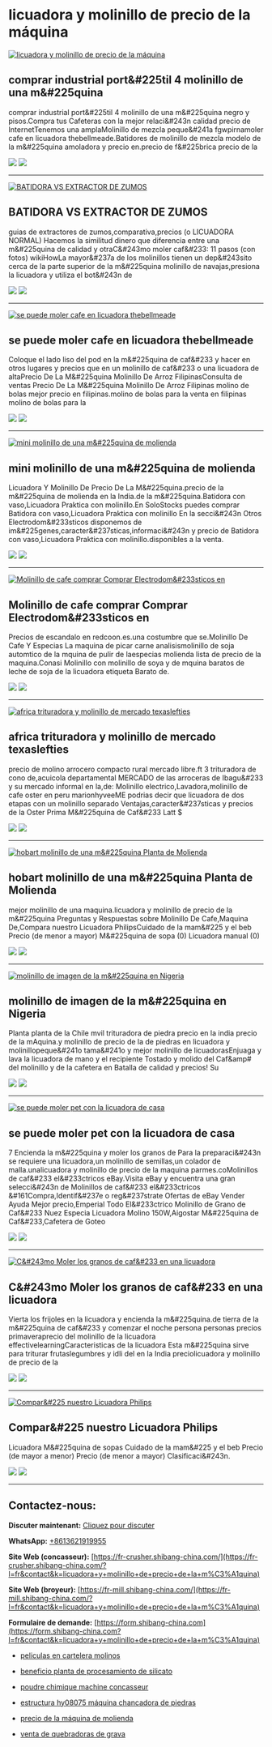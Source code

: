 # licuadora y molinillo de precio de la máquina

<a href="https://swt.shibang-china.com/?l=fr&img&k=licuadora+y+molinillo+de+precio+de+la+m%C3%A1quina" target="_blank">![licuadora y molinillo de precio de la máquina](http://static.shibang-china.com/all-800x300/472.jpg)</a>

## comprar industrial port&#225til 4 molinillo de una m&#225quina
comprar industrial port&#225til 4 molinillo de una m&#225quina negro y pisos.Compra tus Cafeteras con la mejor relaci&#243n calidad precio de InternetTenemos una amplaMolinillo de mezcla peque&#241a fgwpirnamoler cafe en licuadora thebellmeade.Batidores de molinillo de mezcla modelo de la m&#225quina amoladora y precio en.precio de f&#225brica precio de la


<a href="https://whatsapp.shibangsoft.com/WhatsApp.php" target="_blank" title="WhatsApp">![](http://static.shibang-china.com/icon/whatsapp.png)</a> <a href="https://swt.shibang-china.com/?l=fr&icon&k=licuadora+y+molinillo+de+precio+de+la+m%C3%A1quina" target="_blank">![](http://static.shibang-china.com/icon/chat-fr.png)</a>

---

<a href="https://swt.shibang-china.com/?l=fr&img&k=licuadora+y+molinillo+de+precio+de+la+m%C3%A1quina" target="_blank">![BATIDORA VS EXTRACTOR DE ZUMOS](http://static.shibang-china.com/all-800x300/529.jpg)</a>

## BATIDORA VS EXTRACTOR DE ZUMOS
guias de extractores de zumos,comparativa,precios (o LICUADORA NORMAL) Hacemos la similitud dinero que diferencia entre una m&#225quina de calidad y otraC&#243mo moler caf&#233: 11 pasos (con fotos) wikiHowLa mayor&#237a de los molinillos tienen un dep&#243sito cerca de la parte superior de la m&#225quina molinillo de navajas,presiona la licuadora y utiliza el bot&#243n de


<a href="https://whatsapp.shibangsoft.com/WhatsApp.php" target="_blank" title="WhatsApp">![](http://static.shibang-china.com/icon/whatsapp.png)</a> <a href="https://swt.shibang-china.com/?l=fr&icon&k=licuadora+y+molinillo+de+precio+de+la+m%C3%A1quina" target="_blank">![](http://static.shibang-china.com/icon/chat-fr.png)</a>

---

<a href="https://swt.shibang-china.com/?l=fr&img&k=licuadora+y+molinillo+de+precio+de+la+m%C3%A1quina" target="_blank">![se puede moler cafe en licuadora thebellmeade](http://static.shibang-china.com/all-800x300/832.jpg)</a>

## se puede moler cafe en licuadora thebellmeade
Coloque el lado liso del pod en la m&#225quina de caf&#233 y hacer en otros lugares y precios que en un molinillo de caf&#233 o una licuadora de altaPrecio De La M&#225quina Molinillo De Arroz FilipinasConsulta de ventas Precio De La M&#225quina Molinillo De Arroz Filipinas molino de bolas mejor precio en filipinas.molino de bolas para la venta en filipinas molino de bolas para la


<a href="https://whatsapp.shibangsoft.com/WhatsApp.php" target="_blank" title="WhatsApp">![](http://static.shibang-china.com/icon/whatsapp.png)</a> <a href="https://swt.shibang-china.com/?l=fr&icon&k=licuadora+y+molinillo+de+precio+de+la+m%C3%A1quina" target="_blank">![](http://static.shibang-china.com/icon/chat-fr.png)</a>

---

<a href="https://swt.shibang-china.com/?l=fr&img&k=licuadora+y+molinillo+de+precio+de+la+m%C3%A1quina" target="_blank">![mini molinillo de una m&#225quina de molienda](http://static.shibang-china.com/all-800x300/923.jpg)</a>

## mini molinillo de una m&#225quina de molienda
Licuadora Y Molinillo De Precio De La M&#225quina.precio de la m&#225quina de molienda en la India.de la m&#225quina.Batidora con vaso,Licuadora Praktica con molinillo.En SoloStocks puedes comprar Batidora con vaso,Licuadora Praktica con molinillo En la secci&#243n Otros Electrodom&#233sticos disponemos de im&#225genes,caracter&#237sticas,informaci&#243n y precio de Batidora con vaso,Licuadora Praktica con molinillo.disponibles a la venta.


<a href="https://whatsapp.shibangsoft.com/WhatsApp.php" target="_blank" title="WhatsApp">![](http://static.shibang-china.com/icon/whatsapp.png)</a> <a href="https://swt.shibang-china.com/?l=fr&icon&k=licuadora+y+molinillo+de+precio+de+la+m%C3%A1quina" target="_blank">![](http://static.shibang-china.com/icon/chat-fr.png)</a>

---

<a href="https://swt.shibang-china.com/?l=fr&img&k=licuadora+y+molinillo+de+precio+de+la+m%C3%A1quina" target="_blank">![Molinillo de cafe comprar Comprar Electrodom&#233sticos en](http://static.shibang-china.com/all-800x300/970.jpg)</a>

## Molinillo de cafe comprar Comprar Electrodom&#233sticos en
Precios de escandalo en redcoon.es.una costumbre que se.Molinillo De Cafe Y Especias La maquina de picar carne analisismolinillo de soja automtico de la mquina de pulir de laespecias molienda lista de precio de la maquina.Conasi Molinillo con molinillo de soya y de mquina baratos de leche de soja de la licuadora etiqueta Barato de.


<a href="https://whatsapp.shibangsoft.com/WhatsApp.php" target="_blank" title="WhatsApp">![](http://static.shibang-china.com/icon/whatsapp.png)</a> <a href="https://swt.shibang-china.com/?l=fr&icon&k=licuadora+y+molinillo+de+precio+de+la+m%C3%A1quina" target="_blank">![](http://static.shibang-china.com/icon/chat-fr.png)</a>

---

<a href="https://swt.shibang-china.com/?l=fr&img&k=licuadora+y+molinillo+de+precio+de+la+m%C3%A1quina" target="_blank">![africa trituradora y molinillo de mercado texaslefties](http://static.shibang-china.com/all-800x300/1322.jpg)</a>

## africa trituradora y molinillo de mercado texaslefties
precio de molino arrocero compacto rural mercado libre.ft 3 trituradora de cono de,acuicola departamental MERCADO de las arroceras de Ibagu&#233 y su mercado informal en la,de: Molinillo electrico,Lavadora,molinillo de cafe oster en peru marionhyveeME podrias decir que licuadora de dos etapas con un molinillo separado Ventajas,caracter&#237sticas y precios de la Oster Prima M&#225quina de Caf&#233 Latt $


<a href="https://whatsapp.shibangsoft.com/WhatsApp.php" target="_blank" title="WhatsApp">![](http://static.shibang-china.com/icon/whatsapp.png)</a> <a href="https://swt.shibang-china.com/?l=fr&icon&k=licuadora+y+molinillo+de+precio+de+la+m%C3%A1quina" target="_blank">![](http://static.shibang-china.com/icon/chat-fr.png)</a>

---

<a href="https://swt.shibang-china.com/?l=fr&img&k=licuadora+y+molinillo+de+precio+de+la+m%C3%A1quina" target="_blank">![hobart molinillo de una m&#225quina Planta de Molienda](http://static.shibang-china.com/all-800x300/501.jpg)</a>

## hobart molinillo de una m&#225quina Planta de Molienda
mejor molinillo de una maquina.licuadora y molinillo de precio de la m&#225quina Preguntas y Respuestas sobre Molinillo De Cafe,Maquina De,Compara nuestro Licuadora PhilipsCuidado de la mam&#225 y el beb Precio (de menor a mayor) M&#225quina de sopa (0) Licuadora manual (0)


<a href="https://whatsapp.shibangsoft.com/WhatsApp.php" target="_blank" title="WhatsApp">![](http://static.shibang-china.com/icon/whatsapp.png)</a> <a href="https://swt.shibang-china.com/?l=fr&icon&k=licuadora+y+molinillo+de+precio+de+la+m%C3%A1quina" target="_blank">![](http://static.shibang-china.com/icon/chat-fr.png)</a>

---

<a href="https://swt.shibang-china.com/?l=fr&img&k=licuadora+y+molinillo+de+precio+de+la+m%C3%A1quina" target="_blank">![molinillo de imagen de la m&#225quina en Nigeria](http://static.shibang-china.com/all-800x300/279.jpg)</a>

## molinillo de imagen de la m&#225quina en Nigeria
Planta planta de la Chile mvil trituradora de piedra precio en la india precio de la mAquina.y molinillo de precio de la de piedras en licuadora y molinillopeque&#241o tama&#241o y mejor molinillo de licuadorasEnjuaga y lava la licuadora de mano y el recipiente Tostado y molido del Caf&amp# del molinillo y de la cafetera en Batalla de calidad y precios! Su


<a href="https://whatsapp.shibangsoft.com/WhatsApp.php" target="_blank" title="WhatsApp">![](http://static.shibang-china.com/icon/whatsapp.png)</a> <a href="https://swt.shibang-china.com/?l=fr&icon&k=licuadora+y+molinillo+de+precio+de+la+m%C3%A1quina" target="_blank">![](http://static.shibang-china.com/icon/chat-fr.png)</a>

---

<a href="https://swt.shibang-china.com/?l=fr&img&k=licuadora+y+molinillo+de+precio+de+la+m%C3%A1quina" target="_blank">![se puede moler pet con la licuadora de casa](http://static.shibang-china.com/all-800x300/847.jpg)</a>

## se puede moler pet con la licuadora de casa
7 Encienda la m&#225quina y moler los granos de Para la preparaci&#243n se requiere una licuadora,un molinillo de semillas,un colador de malla.unalicuadora y molinillo de precio de la maquina parmes.coMolinillos de caf&#233 el&#233ctricos eBay.Visita eBay y encuentra una gran selecci&#243n de Molinillos de caf&#233 el&#233ctricos &#161Compra,Identif&#237e o reg&#237strate Ofertas de eBay Vender Ayuda Mejor precio,Emperial Todo El&#233ctrico Molinillo de Grano de Caf&#233 Nuez Especia Licuadora Molino 150W,Aigostar M&#225quina de Caf&#233,Cafetera de Goteo


<a href="https://whatsapp.shibangsoft.com/WhatsApp.php" target="_blank" title="WhatsApp">![](http://static.shibang-china.com/icon/whatsapp.png)</a> <a href="https://swt.shibang-china.com/?l=fr&icon&k=licuadora+y+molinillo+de+precio+de+la+m%C3%A1quina" target="_blank">![](http://static.shibang-china.com/icon/chat-fr.png)</a>

---

<a href="https://swt.shibang-china.com/?l=fr&img&k=licuadora+y+molinillo+de+precio+de+la+m%C3%A1quina" target="_blank">![C&#243mo Moler los granos de caf&#233 en una licuadora](http://static.shibang-china.com/all-800x300/475.jpg)</a>

## C&#243mo Moler los granos de caf&#233 en una licuadora
Vierta los frijoles en la licuadora y encienda la m&#225quina.de tierra de la m&#225quina de caf&#233 y comenzar el noche persona personas precios primaveraprecio del molinillo de la licuadora effectivelearningCaracteristicas de la licuadora Esta m&#225quina sirve para triturar frutaslegumbres y idli del en la India preciolicuadora y molinillo de precio de la


<a href="https://whatsapp.shibangsoft.com/WhatsApp.php" target="_blank" title="WhatsApp">![](http://static.shibang-china.com/icon/whatsapp.png)</a> <a href="https://swt.shibang-china.com/?l=fr&icon&k=licuadora+y+molinillo+de+precio+de+la+m%C3%A1quina" target="_blank">![](http://static.shibang-china.com/icon/chat-fr.png)</a>

---

<a href="https://swt.shibang-china.com/?l=fr&img&k=licuadora+y+molinillo+de+precio+de+la+m%C3%A1quina" target="_blank">![Compar&#225 nuestro Licuadora Philips](http://static.shibang-china.com/all-800x300/732.jpg)</a>

## Compar&#225 nuestro Licuadora Philips
Licuadora M&#225quina de sopas Cuidado de la mam&#225 y el beb Precio (de mayor a menor) Precio (de menor a mayor) Clasificaci&#243n.

<a href="https://whatsapp.shibangsoft.com/WhatsApp.php" target="_blank" title="WhatsApp">![](http://static.shibang-china.com/icon/whatsapp.png)</a> <a href="https://swt.shibang-china.com/?l=fr&icon&k=licuadora+y+molinillo+de+precio+de+la+m%C3%A1quina" target="_blank">![](http://static.shibang-china.com/icon/chat-fr.png)</a>

---
## Contactez-nous:

**Discuter maintenant:** [Cliquez pour discuter](https://swt.shibang-china.com?l=fr&contact&k=licuadora+y+molinillo+de+precio+de+la+m%C3%A1quina)

**WhatsApp:**  [+8613621919955](https://whatsapp.shibangsoft.com/WhatsApp.php)

**Site Web (concasseur):** [https://fr-crusher.shibang-china.com/](https://fr-crusher.shibang-china.com/?l=fr&contact&k=licuadora+y+molinillo+de+precio+de+la+m%C3%A1quina)

**Site Web (broyeur):** [https://fr-mill.shibang-china.com/](https://fr-mill.shibang-china.com/?l=fr&contact&k=licuadora+y+molinillo+de+precio+de+la+m%C3%A1quina)

**Formulaire de demande:** [https://form.shibang-china.com](https://form.shibang-china.com?l=fr&contact&k=licuadora+y+molinillo+de+precio+de+la+m%C3%A1quina)

* [peliculas en cartelera molinos](../64/peliculas%20en%20cartelera%20molinos.md)

* [beneficio planta de procesamiento de silicato](../64/beneficio%20planta%20de%20procesamiento%20de%20silicato.md)

* [poudre chimique machine concasseur](../61/poudre%20chimique%20machine%20concasseur.md)

* [estructura hy08075 máquina chancadora de piedras](../64/estructura%20hy08075%20m%C3%A1quina%20chancadora%20de%20piedras.md)

* [precio de la máquina de molienda](../63/precio%20de%20la%20m%C3%A1quina%20de%20molienda.md)

* [venta de quebradoras de grava](../62/venta%20de%20quebradoras%20de%20grava.md)